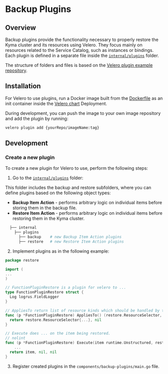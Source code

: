 # Backup Plugins

## Overview

Backup plugins provide the functionality necessary to properly restore the Kyma cluster and its resources using Velero. They focus mainly on resources related to the Service Catalog, such as instances or bindings. Each plugin is defined in a separate file inside the [`internal/plugins`](internal/plugins) folder.

The structure of folders and files is based on the [Velero plugin example repository](https://github.com/heptio/velero-plugin-example).

## Installation

For Velero to use plugins, run a Docker image built from the [Dockerfile](Dockerfile) as an init container inside the [Velero chart](../../resources/velero) Deployment.

During development, you can push the image to your own image repository and add the plugin by running:

```bash
velero plugin add {yourRepo/imageName:tag}
```

## Development

### Create a new plugin

To create a new plugin for Velero to use, perform the following steps:

1. Go to the [`internal/plugins`](internal/plugins) folder:

This folder includes the backup and restore subfolders, where you can define plugins based on the following object types:

- **Backup Item Action** - performs arbitrary logic on individual items before storing them in the backup file.
- **Restore Item Action** - performs arbitrary logic on individual items before restoring them in the Kyma cluster.

```bash
  ├── internal
    ├── plugins
      ├── backup    # new Backup Item Action plugins
      ├── restore   # new Restore Item Action plugins
  ```

2. Implement plugins as in the following example:

```go
package restore

import (
...
)

// FunctionPluginRestore is a plugin for velero to ...
type FunctionPluginRestore struct {
  Log logrus.FieldLogger
}

// AppliesTo return list of resource kinds which should be handled by this plugin
func (p *FunctionPluginRestore) AppliesTo() (restore.ResourceSelector, error) {
  return restore.ResourceSelector{...}, nil
}

// Execute does ... on the item being restored.
// nolint
func (p *FunctionPluginRestore) Execute(item runtime.Unstructured, restore *v1.Restore) (runtime.Unstructured, error, error) {
    ...
  return item, nil, nil
}

```

3. Register created plugins in the `components/backup-plugins/main.go` file.
